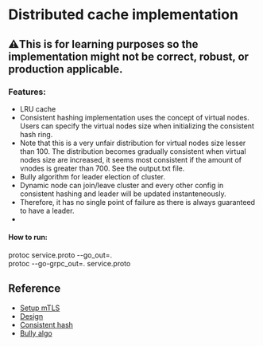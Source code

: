 # Distributed cache implementation 

## ⚠️This is for learning purposes so the implementation might not be correct, robust, or production applicable.

### Features:
- LRU cache
- Consistent hashing implementation uses the concept of virtual nodes. Users can specify the virtual nodes size when initializing the consistent hash ring. 
- Note that this is a very unfair distribution for virtual nodes size lesser than 100. The distribution becomes gradually consistent when virtual nodes size are increased, it seems most consistent if the amount of vnodes is greater than 700. See the output.txt file.
- Bully algorithm for leader election of cluster.
- Dynamic node can join/leave cluster and every other config in consistent hashing and leader will be updated instanteneously.
- Therefore, it has no single point of failure as there is always guaranteed to have a leader.
- 
#### How to run:
protoc service.proto --go_out=.     
protoc --go-grpc_out=. service.proto

## Reference

- [Setup mTLS](https://dev.to/techschoolguru/a-complete-overview-of-ssl-tls-and-its-cryptographic-system-36pd)
- [Design](https://www.youtube.com/watch?v=iuqZvajTOyA&t=920s)
- [Consistent hash](https://www.youtube.com/watch?v=UF9Iqmg94tk&t=359s)
- [Bully algo](https://lass.cs.umass.edu/~shenoy/courses/spring22/lectures/Lec14_notes.pdf)
